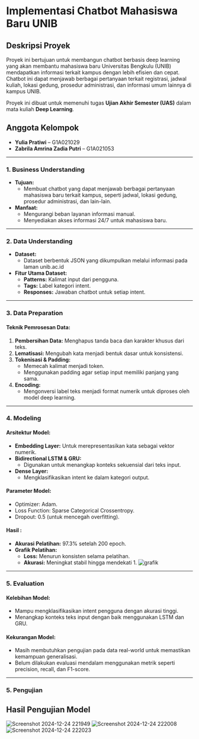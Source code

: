 # Implementasi Chatbot Mahasiswa Baru UNIB

## Deskripsi Proyek
Proyek ini bertujuan untuk membangun chatbot berbasis deep learning yang akan membantu mahasiswa baru Universitas Bengkulu (UNIB) mendapatkan informasi terkait kampus dengan lebih efisien dan cepat. Chatbot ini dapat menjawab berbagai pertanyaan terkait registrasi, jadwal kuliah, lokasi gedung, prosedur administrasi, dan informasi umum lainnya di kampus UNIB.

Proyek ini dibuat untuk memenuhi tugas **Ujian Akhir Semester (UAS)** dalam mata kuliah **Deep Learning**.

## Anggota Kelompok
- **Yulia Pratiwi** – G1A021029
- **Zabrila Amrina Zadia Putri** – G1A021053
---
### 1. **Business Understanding**
- **Tujuan:**
  - Membuat chatbot yang dapat menjawab berbagai pertanyaan mahasiswa baru terkait kampus, seperti jadwal, lokasi gedung, prosedur administrasi, dan lain-lain.
- **Manfaat:**
  - Mengurangi beban layanan informasi manual.
  - Menyediakan akses informasi 24/7 untuk mahasiswa baru.

---

### 2. **Data Understanding**
- **Dataset:**
  - Dataset berbentuk JSON yang dikumpulkan melalui informasi pada laman unib.ac.id
- **Fitur Utama Dataset:**
  - **Patterns:** Kalimat input dari pengguna.
  - **Tags:** Label kategori intent.
  - **Responses:** Jawaban chatbot untuk setiap intent.

---

### 3. **Data Preparation**

#### **Teknik Pemrosesan Data:**
1. **Pembersihan Data:** Menghapus tanda baca dan karakter khusus dari teks.
2. **Lematisasi:** Mengubah kata menjadi bentuk dasar untuk konsistensi.
3. **Tokenisasi & Padding:**
   - Memecah kalimat menjadi token.
   - Menggunakan padding agar setiap input memiliki panjang yang sama.
4. **Encoding:**
   - Mengonversi label teks menjadi format numerik untuk diproses oleh model deep learning.

---

### 4. **Modeling**

#### **Arsitektur Model:**
- **Embedding Layer:** Untuk merepresentasikan kata sebagai vektor numerik.
- **Bidirectional LSTM & GRU:**
  - Digunakan untuk menangkap konteks sekuensial dari teks input.
- **Dense Layer:**
  - Mengklasifikasikan intent ke dalam kategori output.

#### **Parameter Model:**
- Optimizer: Adam.
- Loss Function: Sparse Categorical Crossentropy.
- Dropout: 0.5 (untuk mencegah overfitting).

#### **Hasil :**
- **Akurasi Pelatihan:** 97.3% setelah 200 epoch.
- **Grafik Pelatihan:**
  - **Loss:** Menurun konsisten selama pelatihan.
  - **Akurasi:** Meningkat stabil hingga mendekati 1.
![grafik](https://github.com/user-attachments/assets/cec2aa36-860a-425c-b320-e89090a66dcd)
---

### 5. **Evaluation**

#### **Kelebihan Model:**
- Mampu mengklasifikasikan intent pengguna dengan akurasi tinggi.
- Menangkap konteks teks input dengan baik menggunakan LSTM dan GRU.

#### **Kekurangan Model:**
- Masih membutuhkan pengujian pada data real-world untuk memastikan kemampuan generalisasi.
- Belum dilakukan evaluasi mendalam menggunakan metrik seperti precision, recall, dan F1-score.

---
### 5. **Pengujian**

## Hasil Pengujian Model
![Screenshot 2024-12-24 221949](https://github.com/user-attachments/assets/846072f1-3ee7-4005-927a-07c8b98ae07d)
![Screenshot 2024-12-24 222008](https://github.com/user-attachments/assets/7a84d672-e069-4f85-b0cb-35d6a3cf66bc)
![Screenshot 2024-12-24 222023](https://github.com/user-attachments/assets/15e4b3cd-d3b5-44e3-8e01-f21bd4ac27d4)

